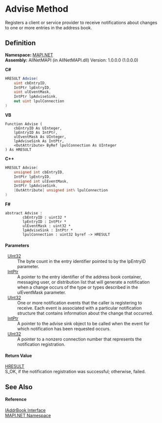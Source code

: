 # Advise Method


Registers a client or service provider to receive notifications about changes to one or more entries in the address book.



## Definition
**Namespace:** <a href="5bef4637-66f8-16d4-e5f4-4d0da57a1538.md">MAPI.NET</a>  
**Assembly:** AllNetMAPI (in AllNetMAPI.dll) Version: 1.0.0.0 (1.0.0.0)

**C#**
``` C#
HRESULT Advise(
	uint cbEntryID,
	IntPtr lpEntryID,
	uint ulEventMask,
	IntPtr lpAdviseSink,
	out uint lpulConnection
)
```
**VB**
``` VB
Function Advise ( 
	cbEntryID As UInteger,
	lpEntryID As IntPtr,
	ulEventMask As UInteger,
	lpAdviseSink As IntPtr,
	<OutAttribute> ByRef lpulConnection As UInteger
) As HRESULT
```
**C++**
``` C++
HRESULT Advise(
	unsigned int cbEntryID, 
	IntPtr lpEntryID, 
	unsigned int ulEventMask, 
	IntPtr lpAdviseSink, 
	[OutAttribute] unsigned int% lpulConnection
)
```
**F#**
``` F#
abstract Advise : 
        cbEntryID : uint32 * 
        lpEntryID : IntPtr * 
        ulEventMask : uint32 * 
        lpAdviseSink : IntPtr * 
        lpulConnection : uint32 byref -> HRESULT 
```



#### Parameters
<dl><dt>  <a href="https://learn.microsoft.com/dotnet/api/system.uint32" target="_blank" rel="noopener noreferrer">UInt32</a></dt><dd>The byte count in the entry identifier pointed to by the lpEntryID parameter.</dd><dt>  <a href="https://learn.microsoft.com/dotnet/api/system.intptr" target="_blank" rel="noopener noreferrer">IntPtr</a></dt><dd>A pointer to the entry identifier of the address book container, messaging user, or distribution list that will generate a notification when a change occurs of the type or types described in the ulEventMask parameter.</dd><dt>  <a href="https://learn.microsoft.com/dotnet/api/system.uint32" target="_blank" rel="noopener noreferrer">UInt32</a></dt><dd>One or more notification events that the caller is registering to receive. Each event is associated with a particular notification structure that contains information about the change that occurred.</dd><dt>  <a href="https://learn.microsoft.com/dotnet/api/system.intptr" target="_blank" rel="noopener noreferrer">IntPtr</a></dt><dd>A pointer to the advise sink object to be called when the event for which notification has been requested occurs.</dd><dt>  <a href="https://learn.microsoft.com/dotnet/api/system.uint32" target="_blank" rel="noopener noreferrer">UInt32</a></dt><dd>A pointer to a nonzero connection number that represents the notification registration.</dd></dl>

#### Return Value
<a href="50596607-a328-ef10-6ea9-0448fbb7d197.md">HRESULT</a>  
S_OK, if the notification registration was successful; otherwise, failed.

## See Also


#### Reference
<a href="3e0ae0ab-2ec1-3cb4-6c4f-5d6faee00a6e.md">IAddrBook Interface</a>  
<a href="5bef4637-66f8-16d4-e5f4-4d0da57a1538.md">MAPI.NET Namespace</a>  
